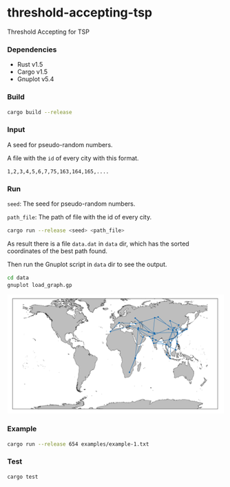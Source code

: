 # threshold-accepting-tsp
Threshold Accepting for TSP

### Dependencies
* Rust v1.5
* Cargo v1.5
* Gnuplot v5.4

### Build

```bash
cargo build --release
```

### Input

A seed for pseudo-random numbers.

A file with the `id` of every city with this format.

```
1,2,3,4,5,6,7,75,163,164,165,....
```

### Run

`seed`: The seed for pseudo-random numbers.

`path_file`: The path of file with the id of every city.

```bash
cargo run --release <seed> <path_file>
```

As result there is a file `data.dat` in `data` dir, which has the sorted coordinates of the best path found.

Then run the Gnuplot script in `data` dir to see the output.

```bash
cd data
gnuplot load_graph.gp
```

<div class="col-md-offset">
  <img src="data/data.png">
</div>

### Example

```bash
cargo run --release 654 examples/example-1.txt
```

### Test

```bash
cargo test
```
